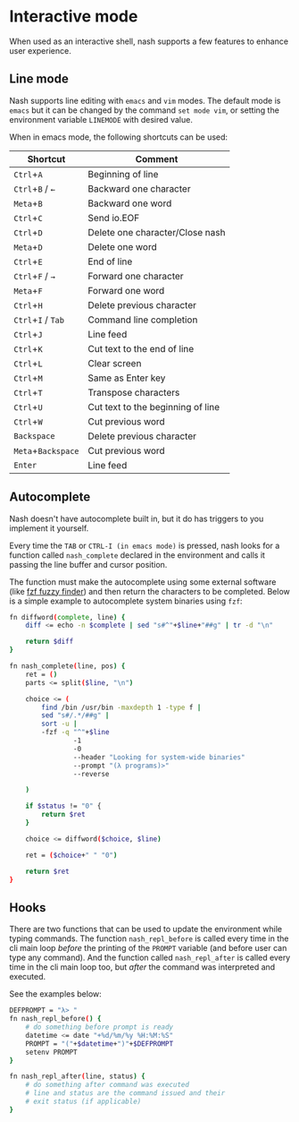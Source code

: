 # Interactive mode

When used as an interactive shell, nash supports a few features to
enhance user experience.

## Line mode

Nash supports line editing with `emacs` and `vim` modes. The default
mode is `emacs` but it can be changed by the command `set mode vim`,
or setting the environment variable `LINEMODE` with desired value.

When in emacs mode, the following shortcuts can be used:

| Shortcut           | Comment                           |
| ------------------ | --------------------------------- |
| `Ctrl`+`A`         | Beginning of line                 |
| `Ctrl`+`B` / `←`   | Backward one character            |
| `Meta`+`B`         | Backward one word                 |
| `Ctrl`+`C`         | Send io.EOF                       |
| `Ctrl`+`D`         | Delete one character/Close nash   |
| `Meta`+`D`         | Delete one word                   |
| `Ctrl`+`E`         | End of line                       |
| `Ctrl`+`F` / `→`   | Forward one character             |
| `Meta`+`F`         | Forward one word                  |
| `Ctrl`+`H`         | Delete previous character         |
| `Ctrl`+`I` / `Tab` | Command line completion           |
| `Ctrl`+`J`         | Line feed                         |
| `Ctrl`+`K`         | Cut text to the end of line       |
| `Ctrl`+`L`         | Clear screen                      |
| `Ctrl`+`M`         | Same as Enter key                 |
| `Ctrl`+`T`         | Transpose characters              |
| `Ctrl`+`U`         | Cut text to the beginning of line |
| `Ctrl`+`W`         | Cut previous word                 |
| `Backspace`        | Delete previous character         |
| `Meta`+`Backspace` | Cut previous word                 |
| `Enter`            | Line feed                         |

## Autocomplete

Nash doesn't have autocomplete built in, but it do has triggers to you
implement it yourself.

Every time the `TAB` or `CTRL-I (in emacs mode)` is pressed, nash
looks for a function called `nash_complete` declared in the
environment and calls it passing the line buffer and cursor position.

The function must make the autocomplete using some external software
(like [fzf fuzzy finder](https://github.com/junegunn/fzf)) and then
return the characters to be completed. Below is a simple example to
autocomplete system binaries using `fzf`:

```sh
fn diffword(complete, line) {
    diff <= echo -n $complete | sed "s#^"+$line+"##g" | tr -d "\n"

    return $diff
}

fn nash_complete(line, pos) {
    ret = ()
    parts <= split($line, "\n")

    choice <= (
		find /bin /usr/bin -maxdepth 1 -type f |
		sed "s#/.*/##g" |
		sort -u |
		-fzf -q "^"+$line
				-1
				-0
				--header "Looking for system-wide binaries"
				--prompt "(λ programs)>"
				--reverse

	)

    if $status != "0" {
        return $ret
    }

    choice <= diffword($choice, $line)

	ret = ($choice+" " "0")

	return $ret
}
```

## Hooks

There are two functions that can be used to update the environment
while typing commands. The function `nash_repl_before` is called every
time in the cli main loop *before* the printing of the `PROMPT`
variable (and before user can type any command). And the function
called `nash_repl_after` is called every time in the cli main loop
too, but *after* the command was interpreted and executed.

See the examples below:

```sh
DEFPROMPT = "λ> "
fn nash_repl_before() {
    # do something before prompt is ready
    datetime <= date "+%d/%m/%y %H:%M:%S"
    PROMPT = "("+$datetime+")"+$DEFPROMPT
    setenv PROMPT
}

fn nash_repl_after(line, status) {
    # do something after command was executed
    # line and status are the command issued and their
    # exit status (if applicable)
}
```
